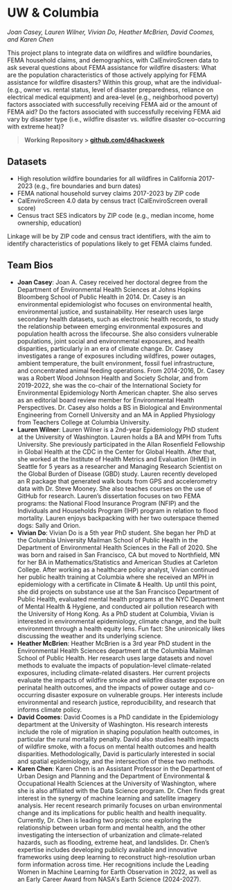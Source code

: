 # UW & Columbia
*Joan Casey, Lauren Wilner, Vivian Do, Heather McBrien, David Coomes, and Karen Chen*

This project plans to integrate data on wildfires and wildfire boundaries, FEMA household claims, and demographics, with CalEnviroScreen data to ask several questions about FEMA assistance for wildfire disasters: What are the population characteristics of those actively applying for FEMA assistance for wildfire disasters? Within this group, what are the individual- (e.g., owner vs. rental status, level of disaster preparedness, reliance on electrical medical equipment) and area-level (e.g., neighborhood poverty) factors associated with successfully receiving FEMA aid or the amount of FEMA aid? Do the factors associated with successfully receiving FEMA aid vary by disaster type (i.e., wildfire disaster vs. wildfire disaster co-occurring with extreme heat)?

>**Working Repository > [github.com/d4hackweek](https://github.com/d4hackweek)**

## Datasets

- High resolution wildfire boundaries for all wildfires in California 2017-2023 (e.g., fire boundaries and burn dates) 
- FEMA national household survey claims 2017-2023 by ZIP code 
- CalEnviroScreen 4.0 data by census tract  (CalEnviroScreen overall score)
- Census tract SES indicators by ZIP code (e.g., median income, home ownership, education)

Linkage will be by ZIP code and census tract identifiers, with the aim to identify characteristics of populations likely to get FEMA claims funded. 


## Team Bios

- **Joan Casey**: Joan A. Casey received her doctoral degree from the Department of Environmental Health Sciences at Johns Hopkins Bloomberg School of Public Health in 2014. Dr. Casey is an environmental epidemiologist who focuses on environmental health, environmental justice, and sustainability. Her research uses large secondary health datasets, such as electronic health records, to study the relationship between emerging environmental exposures and population health across the lifecourse. She also considers vulnerable populations, joint social and environmental exposures, and health disparities, particularly in an era of climate change. Dr. Casey investigates a range of exposures including wildfires, power outages, ambient temperature, the built environment, fossil fuel infrastructure, and concentrated animal feeding operations. From 2014-2016, Dr. Casey was a Robert Wood Johnson Health and Society Scholar, and from 2019-2022, she was the co-chair of the International Society for Environmental Epidemiology North American chapter. She also serves as an editorial board review member for Environmental Health Perspectives. Dr. Casey also holds a BS in Biological and Environmental Engineering from Cornell University and an MA in Applied Physiology from Teachers College at Columbia University.
- **Lauren Wilner**: Lauren Wilner is a 2nd-year Epidemiology PhD student at the University of Washington. Lauren holds a BA and MPH from Tufts University. She previously participated in the Allan Rosenfield Fellowship in Global Health at the CDC in the Center for Global Health. After that, she worked at the Institute of Health Metrics and Evaluation (IHME) in Seattle for 5 years as a researcher and Managing Research Scientist on the Global Burden of Disease (GBD) study. Lauren recently developed an R package that generated walk bouts from GPS and accelerometry data with Dr. Steve Mooney. She also teaches courses on the use of GitHub for research. Lauren’s dissertation focuses on two FEMA programs: the National Flood Insurance Program (NFIP) and the Individuals and Households Program (IHP) program in relation to flood mortality. Lauren enjoys backpacking with her two outerspace themed dogs: Sally and Orion.
- **Vivian Do**: Vivian Do is a 5th year PhD student. She began her PhD at the Columbia University Mailman School of Public Health in the Department of Environmental Health Sciences in the Fall of 2020. She was born and raised in San Francisco, CA but moved to Northfield, MN for her BA in Mathematics/Statistics and American Studies at Carleton College. After working as a healthcare policy analyst, Vivian continued her public health training at Columbia where she received an MPH in epidemiology with a certificate in Climate & Health. Up until this point, she did projects on substance use at the San Francisco Department of Public Health, evaluated mental health programs at the NYC Department of Mental Health & Hygiene, and conducted air pollution research with the University of Hong Kong. As a PhD student at Columbia, Vivian is interested in environmental epidemiology, climate change, and the built environment through a health equity lens. Fun fact: She unironically likes discussing the weather and its underlying science.
- **Heather McBrien**: Heather McBrien is a 3rd year PhD student in the Environmental Health Sciences department at the Columbia Mailman School of Public Health. Her research uses large datasets and novel methods to evaluate the impacts of population-level climate-related exposures, including climate-related disasters.  Her current projects evaluate the impacts of wildfire smoke and wildfire disaster exposure on perinatal health outcomes, and the impacts of power outage and co-occurring disaster exposure on vulnerable groups. Her interests include environmental and research justice, reproducibility, and research that informs climate policy.
- **David Coomes**: David Coomes is a PhD candidate in the Epidemiology department at the University of Washington. His research interests include the role of migration in shaping population health outcomes, in particular the rural mortality penalty. David also studies health impacts of wildfire smoke, with a focus on mental health outcomes and health disparities. Methodologically, David is particularly interested in social and spatial epidemiology, and the intersection of these two methods. 
- **Karen Chen**: Karen Chen is an Assistant Professor in the Department of Urban Design and Planning and the Department of Environmental & Occupational Health Sciences at the University of Washington, where she is also affiliated with the Data Science program. Dr. Chen finds great interest in the synergy of machine learning and satellite imagery analysis. Her recent research primarily focuses on urban environmental change and its implications for public health and health inequality. Currently, Dr. Chen is leading two projects: one exploring the relationship between urban form and mental health, and the other investigating the intersection of urbanization and climate-related hazards, such as flooding, extreme heat, and landslides. Dr. Chen’s expertise includes developing publicly available and innovative frameworks using deep learning to reconstruct high-resolution urban form information across time. Her recognitions include the Leading Women in Machine Learning for Earth Observation in 2022, as well as an Early Career Award from NASA's Earth Science (2024-2027).
